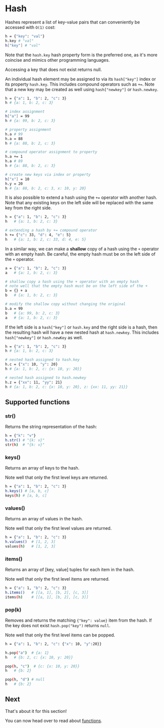 # Hash

Hashes represent a list of key-value pairs that can conveniently be accessed with `O(1)` cost:

``` bash
h = {"key": "val"}
h.key # "val"
h["key"] # "val"
```

Note that the `hash.key` hash property form is the preferred one, as it's more coincise and mimics other programming languages.

Accessing a key that does not exist returns null.

An individual hash element may be assigned to via its `hash["key"]` index or its property `hash.key`. This includes compound operators such as `+=`. Note that a new key may be created as well using `hash["newkey"]` or `hash.newkey`.
```bash
h = {"a": 1, "b": 2, "c": 3}
h # {a: 1, b: 2, c: 3}

# index assignment
h["a"] = 99
h # {a: 99, b: 2, c: 3}

# property assignment
h.a # 99
h.a = 88
h # {a: 88, b: 2, c: 3}

# compound operator assignment to property
h.a += 1
h.a # 89
h # {a: 88, b: 2, c: 3}

# create new keys via index or property
h["x"] = 10
h.y = 20
h # {a: 88, b: 2, c: 3, x: 10, y: 20}
```

It is also possible to extend a hash using the `+=` operator with another hash. Note that any existing keys on the left side will be replaced with the same key from the right side.

```bash
h = {"a": 1, "b": 2, "c": 3}
h   # {a: 1, b: 2, c: 3}

# extending a hash by += compound operator
h += {"c": 33, "d": 4, "e": 5}
h   # {a: 1, b: 2, c: 33, d: 4, e: 5}
```

In a similar way, we can make a **shallow** copy of a hash using the `+` operator with an empty hash. Be careful, the empty hash must be on the left side of the `+` operator.

```bash
a = {"a": 1, "b": 2, "c": 3}
a   # {a: 1, b: 2, c: 3}

# shallow copy a hash using the + operator with an empty hash
# note well that the empty hash must be on the left side of the +
b = {} + a
b   # {a: 1, b: 2, c: 3}

# modify the shallow copy without changing the original
b.a = 99
b   # {a: 99, b: 2, c: 3}
a   # {a: 1, b: 2, c: 3}
```

If the left side is a `hash["key"]` or `hash.key` and the right side is a hash, then the resulting hash will have a new nested hash at `hash.newkey`. This includes `hash["newkey"]` or `hash.newKey` as well.

```bash
h = {"a": 1, "b": 2, "c": 3}
h # {a: 1, b: 2, c: 3}

# nested hash assigned to hash.key
h.c = {"x": 10, "y": 20}
h # {a: 1, b: 2, c: {x: 10, y: 20}}

# nested hash assigned to hash.newkey
h.z = {"xx": 11, "yy": 21}
h # {a: 1, b: 2, c: {x: 10, y: 20}, z: {xx: 11, yy: 21}}
```

## Supported functions

### str()
Returns the string representation of the hash:

``` bash
h = {"k": "v"}
h.str() # "{k: v}"
str(h)  # "{k: v}"
```

### keys()
Returns an array of keys to the hash. 

Note well that only the first level keys are returned.

``` bash
h = {"a": 1, "b": 2, "c": 3}
h.keys() # [a, b, c]
keys(h) # [a, b, c]
```

### values()
Returns an array of values in the hash. 

Note well that only the first level values are returned.

``` bash
h = {"a": 1, "b": 2, "c": 3}
h.values()  # [1, 2, 3]
values(h)   # [1, 2, 3]
```

### items()
Returns an array of [key, value] tuples for each item in the hash.

Note well that only the first level items are returned.

``` bash
h = {"a": 1, "b": 2, "c": 3}
h.items()   # [[a, 1], [b, 2], [c, 3]]
items(h)    # [[a, 1], [b, 2], [c, 3]]
```

### pop(k)
Removes and returns the matching `{"key": value}` item from the hash. If the key does not exist `hash.pop("key")` returns `null`.

Note well that only the first level items can be popped.

``` bash
h = {"a": 1, "b": 2, "c": {"x": 10, "y":20}}

h.pop("a")  # {a: 1}
h   # {b: 2, c: {x: 10, y: 20}}

pop(h, "c")  # {c: {x: 10, y: 20}}
h   # {b: 2}

pop(h, "d") # null
h   # {b: 2}

```


## Next

That's about it for this section!

You can now head over to read about [functions](/types/function).